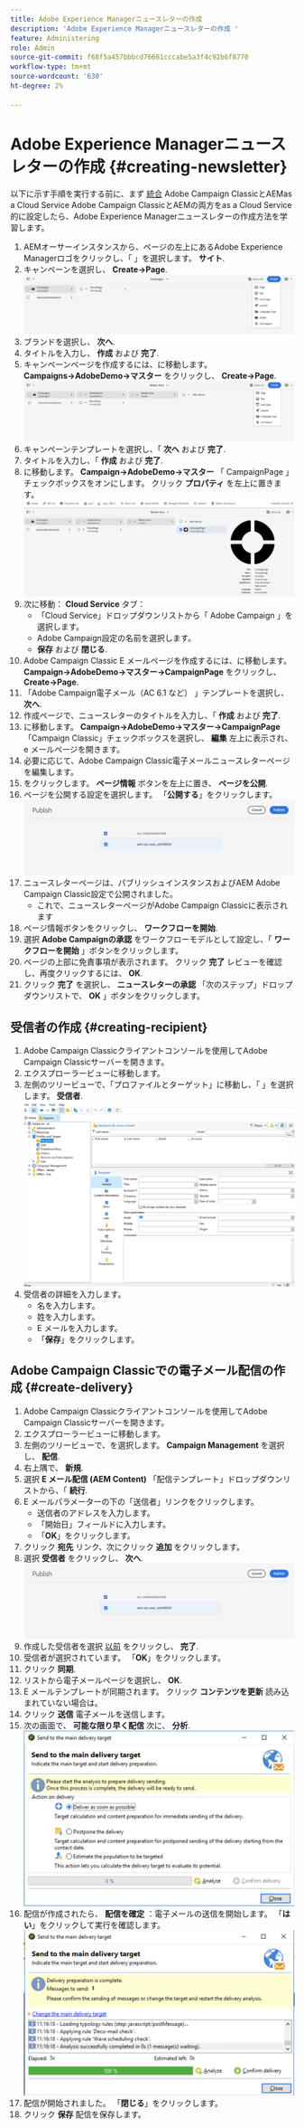 ```yaml
---
title: Adobe Experience Managerニュースレターの作成
description: 'Adobe Experience Managerニュースレターの作成 '
feature: Administering
role: Admin
source-git-commit: f68f5a457bbbcd76681cccabe5a3f4c92b6f8770
workflow-type: tm+mt
source-wordcount: '630'
ht-degree: 2%

---
```



# Adobe Experience Managerニュースレターの作成 {#creating-newsletter}

以下に示す手順を実行する前に、まず [統合](/help/sites-cloud/integrating/integrating-campaign-classic.md) Adobe Campaign ClassicとAEMas a Cloud Service Adobe Campaign ClassicとAEMの両方をas a Cloud Service的に設定したら、Adobe Experience Managerニュースレターの作成方法を学習します。

1. AEMオーサーインスタンスから、ページの左上にあるAdobe Experience Managerロゴをクリックし、「 」を選択します。 **サイト**.
1. キャンペーンを選択し、 **Create→Page**.
   ![ブランド作成](assets/create.png)
1. ブランドを選択し、 **次へ**.
1. タイトルを入力し、 **作成** および **完了**.
1. キャンペーンページを作成するには、に移動します。 **Campaigns→AdobeDemo→マスター** をクリックし、 **Create→Page**.
   ![キャンペーンページ](assets/campaignpage.png)
1. キャンペーンテンプレートを選択し、「 **次へ** および **完了**.
1. タイトルを入力し、「 **作成** および **完了**.
1. に移動します。 **Campaign→AdobeDemo→マスター** 「 CampaignPage 」チェックボックスをオンにします。 クリック **プロパティ** を左上に置きます。
   ![キャンペーンのプロパティ](assets/propertiesedit.png)
1. 次に移動： **Cloud Service** タブ：
   * 「Cloud Service」ドロップダウンリストから「 Adobe Campaign 」を選択します。
   * Adobe Campaign設定の名前を選択します。
   * **保存** および **閉じる**.
1. Adobe Campaign Classic E メールページを作成するには、に移動します。 **Campaign→AdobeDemo→マスター→CampaignPage** をクリックし、 **Create→Page**.
1. 「Adobe Campaign電子メール（AC 6.1 など） 」テンプレートを選択し、 **次へ**.
1. 作成ページで、ニュースレターのタイトルを入力し、「 **作成** および **完了**.
1. に移動します。 **Campaign→AdobeDemo→マスター→CampaignPage**「Campaign Classic」チェックボックスを選択し、 **編集** 左上に表示され、e メールページを開きます。
1. 必要に応じて、Adobe Campaign Classic電子メールニュースレターページを編集します。
1. をクリックします。 **ページ情報** ボタンを左上に置き、 **ページを公開**.
1. ページを公開する設定を選択します。 「**公開する**」をクリックします。
   ![ページを公開](assets/publish.png)
1. ニュースレターページは、パブリッシュインスタンスおよびAEM Adobe Campaign Classic設定で公開されました。
   * これで、ニュースレターページがAdobe Campaign Classicに表示されます
1. ページ情報ボタンをクリックし、 **ワークフローを開始**.
1. 選択 **Adobe Campaignの承認** をワークフローモデルとして設定し、「 **ワークフローを開始** 」ボタンをクリックします。
1. ページの上部に免責事項が表示されます。 クリック **完了** レビューを確認し、再度クリックするには、 **OK**.
1. クリック **完了** を選択し、 **ニュースレターの承認** 「次のステップ」ドロップダウンリストで、 **OK** 」ボタンをクリックします。

## 受信者の作成 {#creating-recipient}

1. Adobe Campaign Classicクライアントコンソールを使用してAdobe Campaign Classicサーバーを開きます。
1. エクスプローラービューに移動します。
1. 左側のツリービューで、「プロファイルとターゲット」に移動し、「 」を選択します。 **受信者**.
   ![受信者](assets/recipients.png)
1. 受信者の詳細を入力します。
   * 名を入力します。
   * 姓を入力します。
   * E メールを入力します。
   * 「**保存**」をクリックします。

## Adobe Campaign Classicでの電子メール配信の作成 {#create-delivery}

1. Adobe Campaign Classicクライアントコンソールを使用してAdobe Campaign Classicサーバーを開きます。
1. エクスプローラービューに移動します。
1. 左側のツリービューで、を選択します。 **Campaign Management** を選択し、 **配信**.
1. 右上隅で、 **新規**.
1. 選択 **E メール配信 (AEM Content)** 「配信テンプレート」ドロップダウンリストから、「 **続行**.
1. E メールパラメーターの下の「送信者」リンクをクリックします。
   * 送信者のアドレスを入力します。
   * 「開始日」フィールドに入力します。
   * 「**OK**」をクリックします。
1. クリック **宛先** リンク、次にクリック **追加** をクリックします。
1. 選択 **受信者** をクリックし、 **次へ**.
   ![ターゲットタイプ](assets/publish.png)
1. 作成した受信者を選択 [以前](#creating-recipient) をクリックし、 **完了**.
1. 受信者が選択されています。 「**OK**」をクリックします。
1. クリック **同期**.
1. リストから電子メールページを選択し、 **OK**.
1. E メールテンプレートが同期されます。 クリック **コンテンツを更新** 読み込まれていない場合は。
1. クリック **送信** 電子メールを送信します。
1. 次の画面で、 **可能な限り早く配信** 次に、 **分析**.
   ![配信ターゲット](assets/deliverytarget.png)
1. 配信が作成されたら、 **配信を確定** ：電子メールの送信を開始します。 「**はい**」をクリックして実行を確認します。
   ![配信を確定](assets/confirmdelivery.png)
1. 配信が開始されました。 「**閉じる**」をクリックします。
1. クリック **保存** 配信を保存します。
